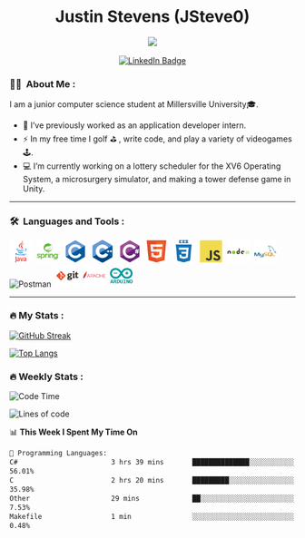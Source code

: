 <div id="header" align="center">
  <h1>Justin Stevens (JSteve0)</h1>
  <img src="https://media4.giphy.com/media/i1JHRZSXO9LZZDHqii/giphy.gif" width="200"/></p>
</div>

<div id="badges" align="center">
  <a href="https://www.linkedin.com/in/justin-stevens-77546021b/">
    <img src="https://img.shields.io/badge/LinkedIn-blue?style=for-the-badge&logo=linkedin&logoColor=white" alt="LinkedIn Badge"/>
  </a>
</div>

<!--
<div id="badges" align="center">
  <img src="https://komarev.com/ghpvc/?username=JSteve0&style=flat-square&color=blue" alt=""/>
</div>
--->

### :man_technologist: &nbsp;About Me :

I am a junior computer science student at Millersville University🎓.

- 🔭 I’ve previously worked as an application developer intern.
- ⚡  In my free time I golf ⛳️ , write code, and play a variety of videogames🕹.
- 💻 I’m currently working on a lottery scheduler for the XV6 Operating System, a microsurgery simulator, and making a tower defense game in Unity.

---

### 🛠 &nbsp;Languages and Tools :

<p>
  <img src="https://github.com/devicons/devicon/blob/master/icons/java/java-original-wordmark.svg" title="Java" alt="Java" width="40" height="40"/>&nbsp;
  <img src="https://github.com/devicons/devicon/blob/master/icons/spring/spring-original-wordmark.svg" title="Spring" alt="Spring" width="40" height="40"/>&nbsp;
  <img src="https://github.com/devicons/devicon/blob/master/icons/c/c-original.svg" title="c" **alt="c" width="40" height="40"/>&nbsp;
  <img src="https://github.com/devicons/devicon/blob/master/icons/cplusplus/cplusplus-original.svg" title="C++" **alt="cplusplus" width="40" height="40"/>&nbsp;
  <img src="https://github.com/devicons/devicon/blob/master/icons/csharp/csharp-original.svg" title="c#" **alt="csharp" width="40" height="40"/>&nbsp;
  <img src="https://github.com/devicons/devicon/blob/master/icons/html5/html5-original.svg" title="HTML5" alt="HTML" width="40" height="40"/>&nbsp;
  <img src="https://github.com/devicons/devicon/blob/master/icons/css3/css3-plain-wordmark.svg"  title="CSS3" alt="CSS" width="40" height="40"/>&nbsp;
  <img src="https://github.com/devicons/devicon/blob/master/icons/javascript/javascript-original.svg" title="JavaScript" alt="JavaScript" width="40" height="40"/>&nbsp;
  <img src="https://github.com/devicons/devicon/blob/master/icons/nodejs/nodejs-original-wordmark.svg" title="NodeJS" alt="NodeJS" width="40" height="40"/>&nbsp;
  <img src="https://github.com/devicons/devicon/blob/master/icons/mysql/mysql-original-wordmark.svg" title="MySQL"  alt="MySQL" width="40" height="40"/>&nbsp;
  <img src="https://www.vectorlogo.zone/logos/getpostman/getpostman-icon.svg" title="Postman"  alt="Postman" width="40" height="40"/>&nbsp;
  <img src="https://github.com/devicons/devicon/blob/master/icons/git/git-original-wordmark.svg" title="Git" **alt="Git" width="40" height="40"/>&nbsp;
  <img src="https://github.com/devicons/devicon/blob/master/icons/apache/apache-original-wordmark.svg" title="Apache" **alt="Apache" width="40" height="40"/>&nbsp;
  <img src="https://github.com/devicons/devicon/blob/master/icons/arduino/arduino-original-wordmark.svg" title="Arduino" **alt="Arduino" width="40" height="40"/>&nbsp;
</p>

---

### :fire: My Stats :

[![GitHub Streak](http://github-readme-streak-stats.herokuapp.com?user=JSteve0&theme=dark)](https://git.io/streak-stats)

[![Top Langs](https://github-readme-stats.vercel.app/api/top-langs/?username=JSteve0&layout=compact&theme=vision-friendly-dark&langs_count=8)](https://github.com/anuraghazra/github-readme-stats)

### :fire: Weekly Stats :
<!--START_SECTION:waka-->
![Code Time](http://img.shields.io/badge/Code%20Time-36%20hrs%2046%20mins-blue)

![Lines of code](https://img.shields.io/badge/From%20Hello%20World%20I%27ve%20Written-2%20Million%20lines%20of%20code-blue)

📊 **This Week I Spent My Time On** 

```text
💬 Programming Languages: 
C#                       3 hrs 39 mins       ██████████████░░░░░░░░░░░   56.01% 
C                        2 hrs 20 mins       █████████░░░░░░░░░░░░░░░░   35.98% 
Other                    29 mins             ██░░░░░░░░░░░░░░░░░░░░░░░   7.53% 
Makefile                 1 min               ░░░░░░░░░░░░░░░░░░░░░░░░░   0.48%

```


<!--END_SECTION:waka-->

<!--
**JSteve0/JSteve0** is a ✨ _special_ ✨ repository because its `README.md` (this file) appears on your GitHub profile.

Here are some ideas to get you started:

- 🔭 I’m currently working on ...
- 🌱 I’m currently learning ...
- 👯 I’m looking to collaborate on ...
- 🤔 I’m looking for help with ...
- 💬 Ask me about ...
- 📫 How to reach me: ...
- 😄 Pronouns: ...
- ⚡ Fun fact: ...
-->

